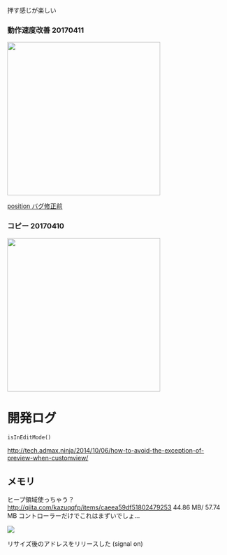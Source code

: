押す感じが楽しい

### 動作速度改善 20170411

[<img width=350 src="https://gyazo.com/ab7786d2d2cd278c62f532ce6a1e3769.png"/>](https://youtu.be/45rPExCzwIQ)

[position バグ修正前](https://youtu.be/hu9dCQL4hhA)

### コピー 20170410

[<img width=350 src="https://gyazo.com/e1be98a0ab3aca90676163674fd27bfb.png">](https://youtu.be/FuGfqBKRkes)

# 開発ログ

`isInEditMode()`

http://tech.admax.ninja/2014/10/06/how-to-avoid-the-exception-of-preview-when-customview/


## メモリ

ヒープ領域使っちゃう？
http://qiita.com/kazuqqfp/items/caeea59df51802479253
44.86 MB/ 57.74 MB
コントローラーだけでこれはまずいでしょ...

<img src="https://gyazo.com/2fa06d4fb15ab37699c7e4e50a5f9080.png" />

リサイズ後のアドレスをリリースした (signal on)




